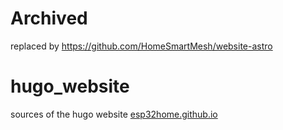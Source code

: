 # Archived
replaced by https://github.com/HomeSmartMesh/website-astro

# hugo_website
sources of the hugo website [esp32home.github.io](https://esp32home.github.io/)

